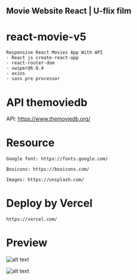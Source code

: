 ## Movie Website React | U-flix film

# react-movie-v5

    Responsive React Movies App With API
    - React js create-react-app
    - react-router-dom
    - swiper@6.8.4
    - axios
    - sass pre processor
    

# API themoviedb

   API: https://www.themoviedb.org/

# Resource

    Google font: https://fonts.google.com/

    Boxicons: https://boxicons.com/

    Images: https://unsplash.com/

# Deploy by Vercel

    https://vercel.com/


# Preview

![alt text](?raw=true)

![alt text](?raw=true)
